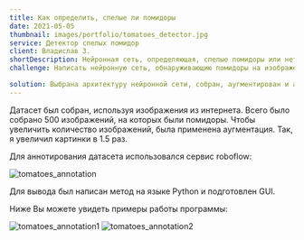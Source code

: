 ```yaml
---
title: Как определить, спелые ли помидоры
date: 2021-05-05
thumbnail: images/portfolio/tomatoes_detector.jpg
service: Детектор спелых помидор
client: Владислав З.
shortDescription: Нейронная сеть, определяющая, спелые помидоры или нет. Включает в себя детекцию и классификацию.
challenge: Написать нейронную сеть, обнаруживающию помидоры на изображении и классифицирующую их на спелые и не спелые.

solution: Выбрана архитектуру нейронной сети, собран, аугментирован и аннотирован датасет. Обучена нейронная сеть и проанализированы метрики. Подготовлен метод для вывода модели.
---
```


Датасет был собран, используя изображения из интернета. Всего было собрано 500 изображений, на которых были помидоры. Чтобы увеличить количество изображений, была применена аугментация. Так, я увеличил картинки в 1.5 раз.

Для аннотирования датасета использовался сервис roboflow:

![tomatoes_annotation](/images/portfolio/tomatoes_annotation.png)

Для вывода был написан метод на языке Python и подготовлен GUI.

Ниже Вы можете увидеть примеры работы программы:

![tomatoes_annotation1](/images/portfolio/tomatoes_classification_1.png)
![tomatoes_annotation2](/images/portfolio/tomatoes_classification_2.png)
